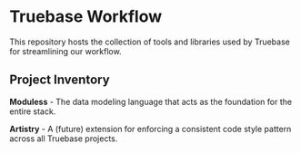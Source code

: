 # Truebase Workflow

This repository hosts the collection of tools and libraries used by Truebase for streamlining our workflow. 

## Project Inventory

**Moduless** - The data modeling language that acts as the foundation for the entire stack.

**Artistry** - A (future) extension for enforcing a consistent code style pattern across all Truebase projects.
